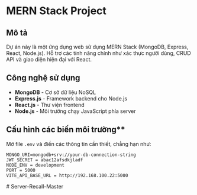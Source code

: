 # MERN Stack Project

## Mô tả
Dự án này là một ứng dụng web sử dụng MERN Stack (MongoDB, Express, React, Node.js). Hỗ trợ các tính năng chính như xác thực người dùng, CRUD API và giao diện hiện đại với React.

## Công nghệ sử dụng
- **MongoDB** - Cơ sở dữ liệu NoSQL
- **Express.js** - Framework backend cho Node.js
- **React.js** - Thư viện frontend
- **Node.js** - Môi trường chạy JavaScript phía server

## Cấu hình các biến môi trường**
   Mở file `.env` và điền các thông tin cần thiết, chẳng hạn như:
   ```env
MONGO_URI=mongodb+srv://your-db-connection-string
JWT_SECRET = abac12afsdkjladf
NODE_ENV = development
PORT = 5000
VITE_API_BASE_URL = http://192.168.100.22:5000
   ```
#   S e r v e r - R e c a l l - M a s t e r  
 